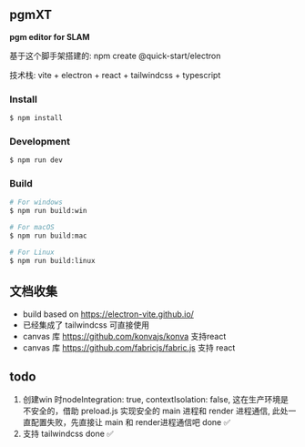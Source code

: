 ## pgmXT

**pgm editor for SLAM**

基于这个脚手架搭建的: npm create @quick-start/electron

技术栈: vite + electron + react + tailwindcss + typescript


### Install

```bash
$ npm install
```

### Development

```bash
$ npm run dev
```

### Build

```bash
# For windows
$ npm run build:win

# For macOS
$ npm run build:mac

# For Linux
$ npm run build:linux
```

## 文档收集
- build based on https://electron-vite.github.io/
- 已经集成了 tailwindcss 可直接使用
- canvas 库 https://github.com/konvajs/konva 支持react
- canvas 库  https://github.com/fabricjs/fabric.js 支持 react

## todo
1. 创建win 时nodeIntegration: true, contextIsolation: false, 这在生产环境是不安全的，借助 preload.js 实现安全的 main 进程和 render 进程通信, 此处一直配置失败，先直接让 main 和 render进程通信吧 done ✅
2. 支持 tailwindcss done ✅